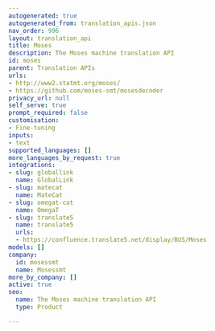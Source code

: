 ```yaml
---
autogenerated: true
autogenerated_from: translation_apis.json
nav_order: 996
layout: translation_api
title: Moses
description: The Moses machine translation API
id: moses
parent: Translation APIs
urls:
- http://www2.statmt.org/moses/
- https://github.com/moses-smt/mosesdecoder
privacy_url: null
self_serve: true
prompt_required: false
customisation:
- Fine-tuning
inputs:
- text
supported_languages: []
more_languages_by_request: true
integrations:
- slug: globallink
  name: GlobalLink
- slug: matecat
  name: MateCat
- slug: omegat-cat
  name: OmegaT
- slug: translate5
  name: translate5
  urls:
  - https://confluence.translate5.net/display/BUS/Moses
models: []
company:
  id: mosessmt
  name: Mosessmt
more_by_company: []
active: true
seo:
  name: The Moses machine translation API
  type: Product

---
```


